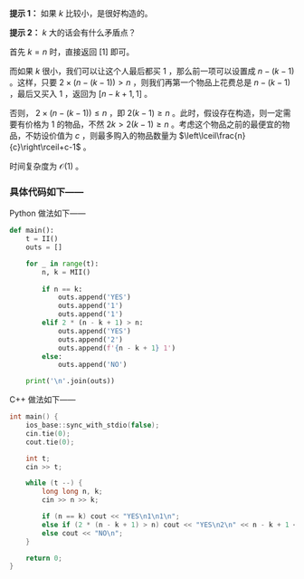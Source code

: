 **提示 1：** 如果 $k$ 比较小，是很好构造的。

**提示 2：** $k$ 大的话会有什么矛盾点？

首先 $k=n$ 时，直接返回 $[1]$ 即可。

而如果 $k$ 很小，我们可以让这个人最后都买 $1$ ，那么前一项可以设置成 $n-(k-1)$ 。这样，只要 $2\times(n-(k-1))\gt n$ ，则我们再第一个物品上花费总是 $n-(k-1)$ ，最后又买入 $1$ ，返回为 $[n-k+1,1]$ 。

否则， $2\times(n-(k-1))\leq n$ ，即 $2(k-1)\geq n$ 。此时，假设存在构造，则一定需要有价格为 $1$ 的物品，不然 $2k\gt 2(k-1)\geq n$ 。考虑这个物品之前的最便宜的物品，不妨设价值为 $c$ ，则最多购入的物品数量为 $\left\lceil\frac{n}{c}\right\rceil+c-1$ 。

时间复杂度为 $\mathcal{O}(1)$ 。

### 具体代码如下——

Python 做法如下——

```Python []
def main():
    t = II()
    outs = []

    for _ in range(t):
        n, k = MII()
        
        if n == k:
            outs.append('YES')
            outs.append('1')
            outs.append('1')
        elif 2 * (n - k + 1) > n:
            outs.append('YES')
            outs.append('2')
            outs.append(f'{n - k + 1} 1')
        else:
            outs.append('NO')

    print('\n'.join(outs))
```

C++ 做法如下——

```cpp []
int main() {
    ios_base::sync_with_stdio(false);
    cin.tie(0);
    cout.tie(0);

    int t;
    cin >> t;

    while (t --) {
        long long n, k;
        cin >> n >> k;

        if (n == k) cout << "YES\n1\n1\n";
        else if (2 * (n - k + 1) > n) cout << "YES\n2\n" << n - k + 1 << " 1\n";
        else cout << "NO\n";
    }

    return 0;
}
```
